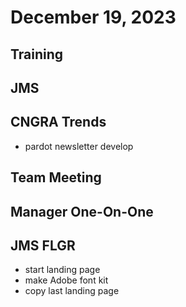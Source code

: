 # December 19, 2023

## Training

## JMS

## CNGRA Trends
- pardot newsletter develop

## Team Meeting

## Manager One-On-One

## JMS FLGR
- start landing page
- make Adobe font kit
- copy last landing page
